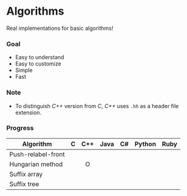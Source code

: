 # Algorithms

Real implementations for basic algorithms!

### Goal
* Easy to understand
* Easy to customize
* Simple
* Fast

### Note
* To distinguish *C++* version from *C*, *C++* uses `.hh` as a header file extension.

### Progress

|Algorithm|C|C++|Java|C#|Python|Ruby|
|---|:-:|:-:|:-:|:-:|:-:|:-:|
|Push-relabel-front|||||||
|Hungarian method||O|||||
|Suffix array|||||||
|Suffix tree|||||||
